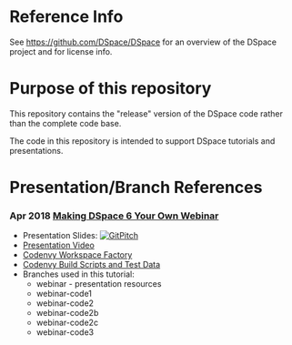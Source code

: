 # Reference Info

See https://github.com/DSpace/DSpace for an overview of the DSpace project and for license info.

# Purpose of this repository

This repository contains the "release" version of the DSpace code rather than the complete code base.

The code in this repository is intended to support DSpace tutorials and presentations.

# Presentation/Branch References

### Apr 2018 [Making DSpace 6 Your Own Webinar](http://www.duraspace.org/news/registration-open-%E2%80%9Cmaking-dspace-your-own%E2%80%9D-webinar)

- Presentation Slides: [![GitPitch](https://gitpitch.com/assets/badge.svg)](https://gitpitch.com/DSpace-Labs/DSpace-rel-demo/webinar?grs=github)
- [Presentation Video](https://www.slideshare.net/DuraSpace/42418-making-dspace-your-own-webinar-recording)
- [Codenvy Workspace Factory](https://codenvy.io/dashboard/#/load-factory/factoryk1vrec8gxat0diz6)
- [Codenvy Build Scripts and Test Data](https://github.com/DSpace-Labs/DSpace-codenvy)
- Branches used in this tutorial: 
  - webinar - presentation resources
  - webinar-code1
  - webinar-code2
  - webinar-code2b
  - webinar-code2c
  - webinar-code3
  
